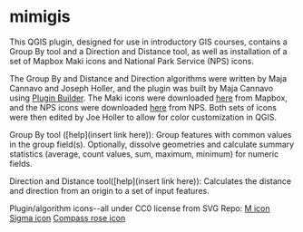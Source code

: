 # mimigis
 This QGIS plugin, designed for use in introductory GIS courses, contains a Group By tool and a Direction and Distance tool, as well as installation of a set of Mapbox Maki icons and National Park Service (NPS) icons.

 The Group By and Distance and Direction algorithms were written by Maja Cannavo and Joseph Holler, and the plugin was built by Maja Cannavo using [Plugin Builder](https://github.com/g-sherman/Qgis-Plugin-Builder).
 The Maki icons were downloaded [here](https://labs.mapbox.com/maki-icons/) from Mapbox, and the NPS icons were downloaded [here](https://www.nps.gov/carto/app/#!/maps/symbols) from NPS. Both sets of icons were then edited by Joe Holler to allow for color customization in QGIS.

Group By tool ([help](insert link here)):
Group features with common values in the group field(s). Optionally, dissolve geometries and calculate summary statistics (average, count values, sum, maximum, minimum) for numeric fields.

Direction and Distance tool([help](insert link here)):
Calculates the distance and direction from an origin to a set of  input features.

Plugin/algorithm icons--all under CC0 license from SVG Repo:
[M icon](https://www.svgrepo.com/svg/5274/medium-size)
[Sigma icon](https://www.svgrepo.com/svg/175093/sigma-maths)
[Compass rose icon](https://www.svgrepo.com/svg/253234/wind-rose-compass)
